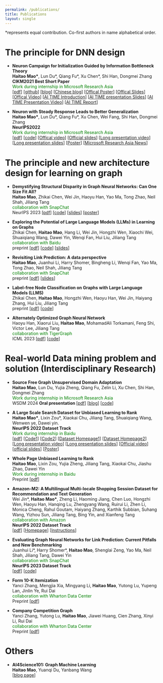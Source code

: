 ```yaml
---
permalink: /publications/
title: Publications
layout: single
---
```


*represents equal contribution. Co-first authors in name alphabetical order.

# The principle for DNN design
<ul>
  <li>
      <p>
        <strong> Neuron Campaign for Initialization Guided by Information Bottleneck Theory </strong><br>
        <strong>Haitao Mao*</strong>, Lun Du*, Qiang Fu*, Xu Chen*,  Shi Han, Dongmei Zhang <br>
        <strong> CIKM2021 Best Short Paper</strong><br>
        <font color="green">Work during internship in Microsoft Research Asia</font> <br>
        [<a href="https://arxiv.org/pdf/2108.06530.pdf">pdf</a>]
        [<a href="https://github.com/HaitaoMao/Neuron-Campaign-for-Initialization-Guided-by-Information-Bottleneck-Theory">github</a>]
        [<a href="https://haitaomao.github.io/categories/neuronCampaign/">blog</a>]
        [<a href="https://zhuanlan.zhihu.com/p/398198523">Chinese blog</a>]
        [<a href="https://github.com/haitaomao/haitaomao.github.io/blob/master/_files/CIKM2021/Init_poster.pdf">Offical Poster</a>]
        [<a href="https://github.com/haitaomao/haitaomao.github.io/blob/master/_files/CIKM2021/CIKM21_Neuron_Campaign_for_Initialization_Guided_by_Information_Bottleneck_Theory.pdf">Offical Slides</a>]
        [<a href="https://github.com/haitaomao/haitaomao.github.io/blob/master/_files/CIKM2021/Init_video.mp4">Offical Video</a>]
        [<a href="https://mp.weixin.qq.com/s/PEt7m_iadPGm9puO0S0nHw">AI TIME Introduction</a>]
        [<a href="https://github.com/haitaomao/haitaomao.github.io/blob/master/_files/CIKM2021/AITime%20CIKM21%20-%20Neuron%20Campaign.pdf">AI TIME presentation Slides</a>]
        [<a href="https://www.bilibili.com/video/BV1fL411V7FP?spm_id_from=333.1007.top_right_bar_window_history.content.click">AI TIME Presentation Video</a>]
        [<a href="https://mp.weixin.qq.com/s/V0pwLwTR-rVpe8h5NL_u3g">AI TIME Report</a>]
      </p>
    </li>
    <li>
      <p>
        <strong>Neuron with Steady Response Leads to Better Generalization</strong><br>
        <strong>Haitao Mao*</strong>, Lun Du*, Qiang Fu*, Xu Chen, Wei Fang, Shi Han, Dongmei Zhang <br>
        <strong> NeurIPS2022</strong><br> 
        <font color="green">Work during internship in Microsoft Research Asia</font> <br>
        [<a href="https://arxiv.org/pdf/2111.15414.pdf">pdf</a>]
        [<a href="https://github.com/HaitaoMao/Neuron-with-Steady-Response-Leads-to-Better-Generalization">code</a>] 
        [<a href="https://neurips.cc/virtual/2022/poster/54444">Offical video</a>]
        [<a href="https://github.com/HaitaoMao/HaitaoMao.github.io/blob/master/_files/NSR-NeurIPS-version.pdf">Official slides</a>]
        [<a href="https://www.bilibili.com/video/BV19d4y1c7Lt/?spm_id_from=333.999.0.0&vd_source=85bb42770c1036d2fc85b057595f1054">Long presentation video</a>]
        [<a href="https://github.com/HaitaoMao/HaitaoMao.github.io/blob/master/_files/NSR-AITIME.pdf">Long presentation slides</a>]
        [<a href="https://neurips.cc/media/PosterPDFs/NeurIPS%202022/54444.png?t=1668603047.5147302">Poster</a>]
        [<a href="https://mp.weixin.qq.com/s/A45YqMcQeULULGFL05qBCA">Microsoft Research Asia News</a>]
      </p>
    </li>
</ul>



# The principle and new architecture design for learning on graph 
<ul>
    <li>
      <p>
          <strong>Demystifying Structural Disparity in Graph Neural Networks: Can One Size Fit All?</strong><br>
          <strong>Haitao Mao</strong>, Zhikai Chen, Wei Jin, Haoyu Han, Yao Ma, Tong Zhao, Neil Shah, Jiliang Tang <br>
          <font color="green">collaboration with SnapChat</font> <br>
          NeurIPS 2023 
          [<a href="https://arxiv.org/abs/2306.01323.pdf">pdf</a>]
          [<a href="https://github.com/HaitaoMao/Demystify-structural-disparity">code</a>] 
          [<a href="https://github.com/HaitaoMao/HaitaoMao.github.io/blob/master/_files/NodeClassification.pdf">slides</a>] 
          [<a href="https://github.com/HaitaoMao/HaitaoMao.github.io/blob/master/_files/Demestify-poster.pdf">poster</a>] 
      </p>
    </li>
    <li>
        <p>
          <strong> Exploring the Potential of Large Language Models (LLMs) in Learning on Graphs </strong><br>
          Zhikai Chen, <strong>Haitao Mao</strong>, Hang Li, Wei Jin, Hongzhi Wen, Xiaochi Wei, Shuaiqiang Wang, Dawei Yin, Wenqi Fan, Hui Liu, Jiliang Tang <br>
          <font color="green">collaboration with Baidu</font> <br>
          preprint 
          [<a href="https://arxiv.org/pdf/2307.03393.pdf">pdf</a>]
          [<a href="https://github.com/CurryTang/Graph-LLM">code</a>]
          [<a href="https://www.cse.msu.edu/~tangjili/talks/LLMs-LOG.pdf">slides</a>]
        </p>
    </li>
    <li>
        <p>
            <strong>Revisiting Link Prediction: A data perspective</strong><br>
            <strong>Haitao Mao</strong>, Juanhui Li, Harry Shomer, Bingheng Li, Wenqi Fan, Yao Ma, Tong Zhao, Neil Shah, Jiliang Tang <br>
            <font color="green">collaboration with SnapChat</font> <br>
            preprint 
            [<a href="https://arxiv.org/pdf/2310.00793.pdf">pdf</a>]
            [<a href="https://github.com/HaitaoMao/HaitaoMao.github.io/blob/master/_files/LinkPrediction.pdf">slides</a>] 
        </p>
    </li>
    <li>
        <p>
            <strong>Label-free Node Classification on Graphs with Large Language Models (LLMS)</strong><br>
            Zhikai Chen, <strong>Haitao Mao</strong>, Hongzhi Wen, Haoyu Han, Wei Jin, Haiyang Zhang, Hui Liu, Jiliang Tang <br>
            preprint 
            [<a href="https://arxiv.org/pdf/2310.04668.pdf">pdf</a>]
            [<a href="https://github.com/CurryTang/LLMGNN">code</a>]
        </p>
    </li>
    <li>
      <p>
          <strong>Alternately Optimized Graph Neural Network </strong><br>
          Haoyu Han, Xiaorui Liu, <strong>Haitao Mao</strong>,  MohamadAli Torkamani, Feng Shi, Victor Lee, Jiliang Tang  <br>
          <font color="green">collaboration with TigerGraph</font> <br>
          ICML 2023 
          [<a href="https://arxiv.org/pdf/2206.03638.pdf">pdf</a>]
          [<a href="https://github.com/haoyuhan1/ALT-OPT/">code</a>]
      </p>
    </li>
</ul>

# Real-world Data mining problem and solution  (Interdisciplinary Research)
<ul>
    <li>
      <p>
          <strong>Source Free Graph Unsupervised Domain Adaptation </strong><br>
          <strong>Haitao Mao</strong>, Lun Du, Yujia Zheng, Qiang Fu, Zelin Li, Xu Chen, Shi Han, Dongmei Zhang <br>
          <font color="green">Work during internship in Microsoft Research Asia</font> <br>
          WSDM 2024 <strong> Oral presentation </strong> 
          [<a href="https://arxiv.org/pdf/2112.00955.pdf">pdf</a>]
          [<a href="https://haitaomao.github.io/categories/sourcefree/">blog</a>]
          [<a href="https://github.com/HaitaoMao/SOGA">code</a>]
      </p>  
    </li>
    <li>
      <p>
        <strong> A Large Scale Search Dataset for Unbiased Learning to Rank </strong> <br>
        <strong>Haitao Mao*</strong>, Lixin Zou*, Xiaokai Chu, Jiliang Tang, Shuaiqiang Wang, Wenwen ye, Dawei yin. <br>
        <strong>NeurIPS 2022 Dataset Track</strong> <br> 
        <font color="green">Work during internship in Baidu</font> <br>
        [<a href="https://openreview.net/pdf?id=EZcHYuU_9E">pdf</a>]
        [<a href="https://github.com/ChuXiaokai/baidu_ultr_dataset">Code1</a>]
        [<a href="https://github.com/ChuXiaokai/WSDMCUP_BaiduPLM_Paddle">Code2</a>]
        [<a href="https://haitaomao.github.io/baidu_ultr_page/">Dataset Homepage1</a>]
        [<a href="https://searchscience.baidu.com/dataset.html">Dataset Homepage2</a>]
        [<a href="https://www.bilibili.com/video/BV1ZP411N75k/?spm_id_from=333.999.0.0">Long presentation video</a>]
        [<a href="https://github.com/HaitaoMao/HaitaoMao.github.io/blob/master/_files/Baidu-ULTR-MLNLP.pdf">Long presentation slides</a>]
        [<a href="https://neurips.cc/virtual/2022/poster/55768">Official video</a>]
        [<a href="https://github.com/HaitaoMao/HaitaoMao.github.io/blob/master/_files/Baidu-ULTR-NeurIPS-version.pdf">official slides</a>]
        [<a href="https://neurips.cc/media/PosterPDFs/NeurIPS%202022/55768.png?t=1669701622.351326">Poster</a>]
      </p>
    </li>
    <li>
      <p>
          <strong>Whole Page Unbiased Learning to Rank </strong><br>
          <strong>Haitao Mao</strong>, Lixin Zou, Yujia Zheng, Jiliang Tang, Xiaokai Chu, Jiashu Zhao, Dawei Yin <br> 
          <font color="green">Work during internship in Baidu</font> <br>
          Preprint 
          [<a href="https://arxiv.org/pdf/2210.10718.pdf">pdf</a>]
      </p>
    </li>
    <li>
      <p>
        <strong>Amazon-M2: A Multilingual Multi-locale Shopping Session Dataset for Recommendation and Text Generation </strong><br>
        Wei Jin*, <strong>Haitao Mao*</strong>, Zheng Li, Haoming Jiang, Chen Luo, Hongzhi Wen, Haoyu Han, Hanqing Lu, Zhengyang Wang, Ruirui Li, Zhen Li, Monica Cheng, Rahul Goutam, Haiyang Zhang, Karthik Subbian, Suhang Wang, Yizhou Sun, Jiliang Tang, Bing Yin, and Xianfeng Tang  <br>
        <font color="green">collaboration with Amazon</font> <br>
        <strong>NeurIPS 2022 Dataset Track</strong> <br> 
        [<a href="https://arxiv.org/pdf/2307.09688.pdf">pdf</a>]
        [<a href="https://kddcup23.github.io/">Homepage</a>]
        [<a href="https://www.aicrowd.com/challenges/amazon-kdd-cup-23-multilingual-recommendation-challenge">Instructions</a>]
      </p>
    </li>
    <li>
      <p>
        <strong> Evaluating Graph Neural Networks for Link Prediction: Current Pitfalls and New Benchmarking </strong> <br>
        Juanhui Li*, Harry Shomer*, <strong>Haitao Mao</strong>, Shenglai Zeng, Yao Ma, Neil Shah, Jiliang Tang, Dawei Yin <br>
        <font color="green">collaboration with SnapChat</font> <br>
        <strong>NeurIPS 2023 Dataset Track</strong> <br> 
        [<a href="https://arxiv.org/pdf/2306.10453.pdf">pdf</a>]
        [<a href="https://github.com/Juanhui28/HeaRT">code</a>]
      </p>
    </li>
    <li>
      <p>
        <strong> Form 10-K Itemization </strong> <br>
        Yanci Zhang, Mengjia Xia, Mingyang Li, <strong>Haitao Mao</strong>, Yutong Lu, Yupeng Lan, Jinlin Ye, Rui Dai <br>
          <font color="green">collaboration with Wharton Data Center</font> <br>
        Preprint [<a href="https://arxiv.org/pdf/2303.04688.pdf">pdf</a>]
      </p>
    </li>
    <li>
      <p>
        <strong> Company Competition Graph </strong> <br>
        Yanci Zhang, Yutong Lu, <strong>Haitao Mao</strong>, Jiawei Huang, Cien Zhang, Xinyi Li, Rui Dai <br>
          <font color="green">collaboration with Wharton Data Center</font> <br>
        Preprint [<a href="https://arxiv.org/pdf/2304.00323.pdf">pdf</a>]
      </p>
    </li>
</ul>


# Others
<ul>
    <li>
    <p>
        <strong>AI4Science101: Graph Machine Learning</strong><br>
        <strong>Haitao Mao</strong>, Yuanqi Du, Yanbang Wang<br> 
        [<a href="https://ai4science101.github.io/blogs/graph_machine_learning/">blog page</a>]
    </p>
  </li>
</ul>


